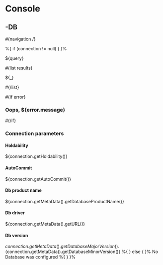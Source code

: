 # Console

## -DB

\#{navigation /}

%{ if (connection != null) { }%

${query}

\#{list results}

${\_}

\#{/list}

\#{if error}

### Oops, ${error.message}

\#{/if}

### Connection parameters

#### Holdability

${connection.getHoldability()}

#### AutoCommit

${connection.getAutoCommit()}

#### Db product name

${connection.getMetaData().getDatabaseProductName()}

#### Db driver

${connection.getMetaData().getURL()}

#### Db version

${connection.getMetaData().getDatabaseMajorVersion()}.${connection.getMetaData().getDatabaseMinorVersion()} %{ } else { }% No Database was configured %{ } }%
